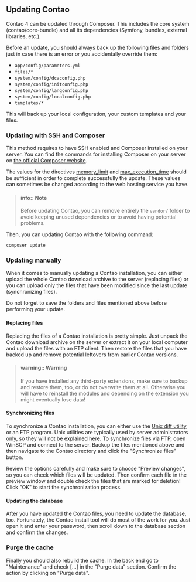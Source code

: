 ## Updating Contao

Contao 4 can be updated through Composer. This includes the core system
(contao/core-bundle) and all its dependencies (Symfony, bundles, external
libraries, etc.).

Before an update, you should always back up the following files and folders
just in case there is an error or you accidentally override them:

* `app/config/parameters.yml`
* `files/*`
* `system/config/dcaconfig.php`
* `system/config/initconfig.php`
* `system/config/langconfig.php`
* `system/config/localconfig.php`
* `templates/*`

This will back up your local configuration, your custom templates and your
files.


### Updating with SSH and Composer

This method requires to have SSH enabled and Composer installed on your server.
You can find the commands for installing Composer on your server on
[the official Composer website][2].

The values for the directives [memory_limit][3] and [max_execution_time][4]
should be sufficient in order to complete successfully the update. These values
can sometimes be changed according to the web hosting service you have.

> #### info:: Note
> Before updating Contao, you can remove entirely the `vendor/` folder to avoid
> keeping unused dependencies or to avoid having potential problems.

Then, you can updating Contao with the following command:

```bash
composer update
```


### Updating manually

When it comes to manually updating a Contao installation, you can either upload
the whole Contao download archive to the server (replacing files) or you can
upload only the files that have been modified since the last update
(synchronizing files).

Do not forget to save the folders and files mentioned above before performing
your update.


#### Replacing files

Replacing the files of a Contao installation is pretty simple. Just unpack the
Contao download archive on the server or extract it on your local computer and
upload the files with an FTP client. Then restore the files that you have backed
up and remove potential leftovers from earlier Contao versions.

> #### warning:: Warning
> If you have installed any third-party extensions, make sure to
> backup and restore them, too, or do not overwrite them at all. Otherwise you
> will have to reinstall the modules and depending on the extension you might
> eventually lose data!


#### Synchronizing files

To synchronize a Contao installation, you can either use the [Unix diff
utility][1] or an FTP program. Unix utilities are typically used by server
administrators only, so they will not be explained here. To synchronize files
via FTP, open WinSCP and connect to the server. Backup the files mentioned above
and then navigate to the Contao directory and click the "Synchronize files"
button.

Review the options carefully and make sure to choose "Preview changes", so you
can check which files will be updated. Then confirm each file in the preview
window and double check the files that are marked for deletion! Click "OK" to
start the synchronization process.


#### Updating the database

After you have updated the Contao files, you need to update the database, too.
Fortunately, the Contao install tool will do most of the work for you. Just open
it and enter your password, then scroll down to the database section and confirm
the changes.


### Purge the cache

Finally you should also rebuild the cache. In the back end go to "Maintenance"
and check [...] in the "Purge data" section. Confirm the action by clicking on
"Purge data".


[1]: http://en.wikipedia.org/wiki/Diff
[2]: https://getcomposer.org/download/
[3]: http://php.net/manual/en/ini.core.php#ini.memory-limit
[4]: http://php.net/manual/en/info.configuration.php#ini.max-execution-time
